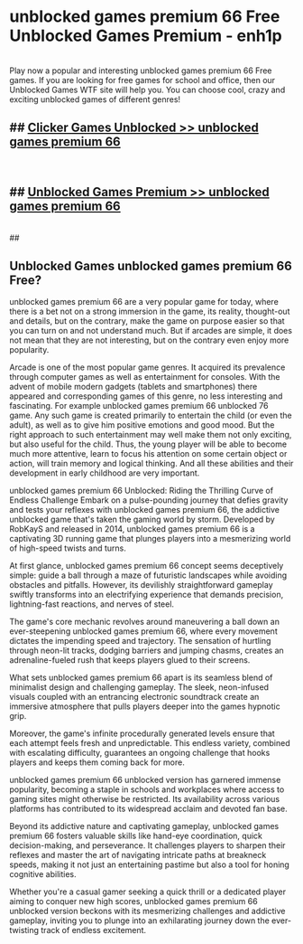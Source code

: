# unblocked games premium 66 Free Unblocked Games Premium - enh1p <br>
<br>
Play now a popular and interesting unblocked games premium 66 Free games. If you are looking for free games for school and office, then our Unblocked Games WTF site will help you. You can choose cool, crazy and exciting unblocked games of different genres!


## ##  [Clicker Games Unblocked >> unblocked games premium 66](http://freeplayer.one?title=unblocked_games_premium_66&ref=M1)
  <br>

##  ## [Unblocked Games Premium >> unblocked games premium 66](http://freeplayer.one?title=unblocked_games_premium_66&ref=M1)
  <br>
  ##



## Unblocked Games unblocked games premium 66 Free?

unblocked games premium 66 are a very popular game for today, where there is a bet not on a strong immersion in the game, its reality, thought-out and details, but on the contrary, make the game on purpose easier so that you can turn on and not understand much. But if arcades are simple, it does not mean that they are not interesting, but on the contrary even enjoy more popularity.

Arcade is one of the most popular game genres. It acquired its prevalence through computer games as well as entertainment for consoles. With the advent of mobile modern gadgets (tablets and smartphones) there appeared and corresponding games of this genre, no less interesting and fascinating. For example unblocked games premium 66 unblocked 76 game. Any such game is created primarily to entertain the child (or even the adult), as well as to give him positive emotions and good mood. But the right approach to such entertainment may well make them not only exciting, but also useful for the child. Thus, the young player will be able to become much more attentive, learn to focus his attention on some certain object or action, will train memory and logical thinking. And all these abilities and their development in early childhood are very important.

unblocked games premium 66 Unblocked: Riding the Thrilling Curve of Endless Challenge
Embark on a pulse-pounding journey that defies gravity and tests your reflexes with unblocked games premium 66, the addictive unblocked game that's taken the gaming world by storm. Developed by RobKayS and released in 2014, unblocked games premium 66 is a captivating 3D running game that plunges players into a mesmerizing world of high-speed twists and turns.

At first glance, unblocked games premium 66 concept seems deceptively simple: guide a ball through a maze of futuristic landscapes while avoiding obstacles and pitfalls. However, its devilishly straightforward gameplay swiftly transforms into an electrifying experience that demands precision, lightning-fast reactions, and nerves of steel.

The game's core mechanic revolves around maneuvering a ball down an ever-steepening unblocked games premium 66, where every movement dictates the impending speed and trajectory. The sensation of hurtling through neon-lit tracks, dodging barriers and jumping chasms, creates an adrenaline-fueled rush that keeps players glued to their screens.

What sets unblocked games premium 66 apart is its seamless blend of minimalist design and challenging gameplay. The sleek, neon-infused visuals coupled with an entrancing electronic soundtrack create an immersive atmosphere that pulls players deeper into the games hypnotic grip.

Moreover, the game's infinite procedurally generated levels ensure that each attempt feels fresh and unpredictable. This endless variety, combined with escalating difficulty, guarantees an ongoing challenge that hooks players and keeps them coming back for more.

unblocked games premium 66 unblocked version has garnered immense popularity, becoming a staple in schools and workplaces where access to gaming sites might otherwise be restricted. Its availability across various platforms has contributed to its widespread acclaim and devoted fan base.

Beyond its addictive nature and captivating gameplay, unblocked games premium 66 fosters valuable skills like hand-eye coordination, quick decision-making, and perseverance. It challenges players to sharpen their reflexes and master the art of navigating intricate paths at breakneck speeds, making it not just an entertaining pastime but also a tool for honing cognitive abilities.

Whether you're a casual gamer seeking a quick thrill or a dedicated player aiming to conquer new high scores, unblocked games premium 66 unblocked version beckons with its mesmerizing challenges and addictive gameplay, inviting you to plunge into an exhilarating journey down the ever-twisting track of endless excitement.
